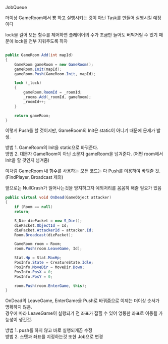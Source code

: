 JobQueue

더이상 GameRoom에서 뿅 하고 실행시키는 것이 아닌 Task를 만들어 실행시킬 예정이다

lock을 걸어 모든 함수를 제어하면 플레이어의 수가 조금만 늘어도 버벅거릴 수 있기 때문에 lock을 전부 지워주도록 하자
```cs

public GameRoom Add(int mapId)  
{  
    GameRoom gameRoom = new GameRoom();  
    gameRoom.Init(mapId);  
    gameRoom.Push(GameRoom.Init, mapId);  

    lock (_lock)
    {
        gameRoom.RoomId = _roomId;
        _rooms.Add(_roomId, gameRoom);
        _roomId++;
    }

    return gameRoom;
}
```

이렇게 Push를 할 것이지만, GameRoom의 Init은 static이 아니기 때문에 문제가 발생.

방법 1. GameRoom의 Init을 static으로 바꿔준다. <br>
방법 2. 대문자 GameRoom이 아닌 소문자 gameRoom을 넘겨준다. (어떤 room에서 Init을 할 것인지 넘겨줌)

이처럼 GameRoom 내 함수를 사용하는 모든 코드는 다 Push를 이용하여 바꿔줄 것. (FindPlayer, Broadcast 제외)

앞으로는 NullCrash가 일어나는것을 방지하고자 예외처리를 꼼꼼히 해줄 필요가 있음

```cs
public virtual void OnDead(GameObject attacker)
{
	if (Room == null)
	return;

	S_Die diePacket = new S_Die();
	diePacket.ObjectId = Id;
	diePacket.AttackerId = attacker.Id;
	Room.Broadcast(diePacket);

	GameRoom room = Room;
	room.Push(room.LeaveGame, Id);

	Stat.Hp = Stat.MaxHp;
	PosInfo.State = CreatureState.Idle;
	PosInfo.MoveDir = MoveDir.Down;
	PosInfo.PosX = 0;
	PosInfo.PosY = 0;

	room.Push(room.EnterGame, this);
}
```

OnDead의 LeaveGame, EnterGame을 Push로 바꿔줌으로 이제는 더이상 순서가 명확하지 않음. <br>
경우에 따라 LeaveGame이 실행되기 전 좌표가 잡힐 수 있어 엉뚱한 좌표로 이동될 가능성이 생긴것. 

방법 1. push를 하지 않고 바로 실행되게끔 수정 <br>
방법 2. 스탯과 좌표를 지정하는것 또한 Job으로 변경
